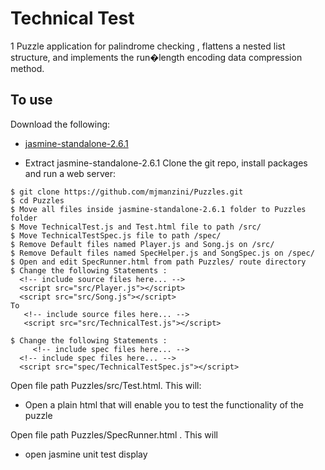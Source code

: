 # Technical Test

1 Puzzle application for palindrome checking , flattens a nested list structure, and implements the run�length encoding data compression method.

## To use

Download the following:

* [jasmine-standalone-2.6.1](https://github.com/jasmine/jasmine/releases)
- Extract jasmine-standalone-2.6.1 
Clone the git repo, install packages and run a web server:

```
$ git clone https://github.com/mjmanzini/Puzzles.git
$ cd Puzzles 
$ Move all files inside jasmine-standalone-2.6.1 folder to Puzzles folder 
$ Move TechnicalTest.js and Test.html file to path /src/
$ Move TechnicalTestSpec.js file to path /spec/
$ Remove Default files named Player.js and Song.js on /src/
$ Remove Default files named SpecHelper.js and SongSpec.js on /spec/
$ Open and edit SpecRunner.html from path Puzzles/ route directory 
$ Change the following Statements :
  <!-- include source files here... -->
  <script src="src/Player.js"></script>
  <script src="src/Song.js"></script>
To
   <!-- include source files here... -->
   <script src="src/TechnicalTest.js"></script>
   
$ Change the following Statements :  
     <!-- include spec files here... -->
  <!-- include spec files here... -->
  <script src="spec/TechnicalTestSpec.js"></script>
```

Open file path Puzzles/src/Test.html. This will:

* Open a plain html that will enable you to test the functionality of the puzzle

Open file path Puzzles/SpecRunner.html . This will

*	open jasmine unit test display 

